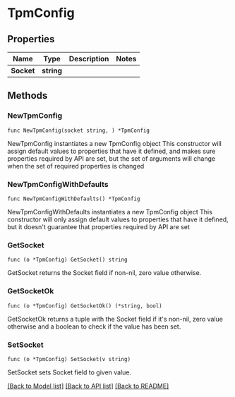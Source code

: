 # TpmConfig

## Properties

Name | Type | Description | Notes
------------ | ------------- | ------------- | -------------
**Socket** | **string** |  | 

## Methods

### NewTpmConfig

`func NewTpmConfig(socket string, ) *TpmConfig`

NewTpmConfig instantiates a new TpmConfig object
This constructor will assign default values to properties that have it defined,
and makes sure properties required by API are set, but the set of arguments
will change when the set of required properties is changed

### NewTpmConfigWithDefaults

`func NewTpmConfigWithDefaults() *TpmConfig`

NewTpmConfigWithDefaults instantiates a new TpmConfig object
This constructor will only assign default values to properties that have it defined,
but it doesn't guarantee that properties required by API are set

### GetSocket

`func (o *TpmConfig) GetSocket() string`

GetSocket returns the Socket field if non-nil, zero value otherwise.

### GetSocketOk

`func (o *TpmConfig) GetSocketOk() (*string, bool)`

GetSocketOk returns a tuple with the Socket field if it's non-nil, zero value otherwise
and a boolean to check if the value has been set.

### SetSocket

`func (o *TpmConfig) SetSocket(v string)`

SetSocket sets Socket field to given value.



[[Back to Model list]](../README.md#documentation-for-models) [[Back to API list]](../README.md#documentation-for-api-endpoints) [[Back to README]](../README.md)


